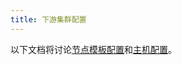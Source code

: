 ```yaml
---
title: 下游集群配置
---
```


<head>
  <link rel="canonical" href="https://ranchermanager.docs.rancher.com/zh/reference-guides/cluster-configuration/downstream-cluster-configuration"/>
</head>

以下文档将讨论[节点模板配置](./node-template-configuration/node-template-configuration.md)和[主机配置](./machine-configuration/machine-configuration.md)。
